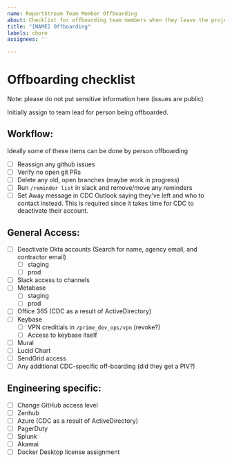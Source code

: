 ```yaml
---
name: ReportStream Team Member Offboarding
about: Checklist for offboarding team members when they leave the project.
title: "[NAME] Offboarding"
labels: chore
assignees: ''

---
```


# Offboarding checklist

Note: please do not put sensitive information here (issues are public)

Initially assign to team lead for person being offboarded.

## Workflow:
Ideally some of these items can be done by person offboarding
- [ ] Reassign any github issues
- [ ] Verify no open git PRs
- [ ] Delete any old, open branches (maybe work in progress)
- [ ] Run `/reminder list` in slack and remove/move any reminders 
- [ ] Set Away message in CDC Outlook saying they've left and who to contact instead. 
This is required since it takes time for CDC to deactivate their account.

## General Access:
- [ ] Deactivate Okta accounts (Search for name, agency email, and contractor email)
  - [ ] staging
  - [ ] prod
- [ ] Slack access to channels
- [ ] Metabase
  - [ ] staging
  - [ ] prod
- [ ] Office 365 (CDC as a result of ActiveDirectory)
- [ ] Keybase
  - [ ] VPN creditials in `/prime_dev_ops/vpn` (revoke?)
  - [ ] Access to keybase itself
- [ ] Mural
- [ ] Lucid Chart
- [ ] SendGrid access
- [ ] Any additional CDC-specific off-boarding (did they get a PIV?)

## Engineering specific:
- [ ] Change GitHub access level
- [ ] Zenhub
- [ ] Azure (CDC as a result of ActiveDirectory)
- [ ] PagerDuty
- [ ] Splunk
- [ ] Akamai
- [ ] Docker Desktop license assignment
